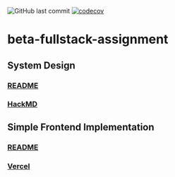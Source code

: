 ![GitHub last commit](https://img.shields.io/github/last-commit/UranusLin/beta-fullstack-assignment) [![codecov](https://codecov.io/gh/username/repository/branch/master/graph/badge.svg)](https://codecov.io/gh/username/repository)

# beta-fullstack-assignment

## System Design
### [README](system_design/README.md)
### [HackMD](https://hackmd.io/@NjoK2VYfTO-uh_sAHS-vXw/Sk3aX5sSn)

## Simple Frontend Implementation
### [README](simple_application/static-page-impl/README.md)
### [Vercel](https://beta-fullstack-assignment.vercel.app/)